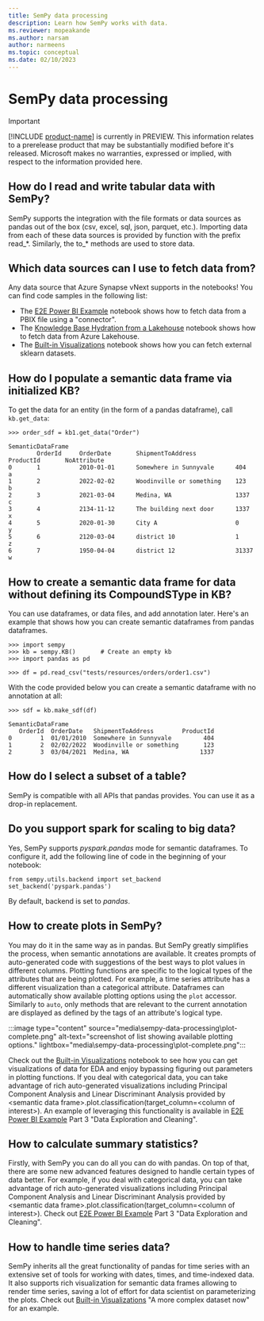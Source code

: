 ```yaml
---
title: SemPy data processing
description: Learn how SemPy works with data.
ms.reviewer: mopeakande
ms.author: narsam
author: narmeens
ms.topic: conceptual
ms.date: 02/10/2023
---
```


# SemPy data processing

> [!IMPORTANT]
> [!INCLUDE [product-name](../includes/product-name.md)] is currently in PREVIEW. This information relates to a prerelease product that may be substantially modified before it's released. Microsoft makes no warranties, expressed or implied, with respect to the information provided here.

## How do I read and write tabular data with SemPy?

SemPy supports the integration with the file formats or data sources as pandas out of the box (csv, excel, sql, json, parquet, etc.). Importing data from each of these data sources is provided by function with the prefix read_\*. Similarly, the to_\* methods are used to store data.  

## Which data sources can I use to fetch data from?

Any data source that Azure Synapse vNext supports in the notebooks! You can find code samples in the following list:

- The [E2E Power BI Example](https://enyaprod.azurewebsites.net/notebooks/synapse/e2e_powerbi_example.html) notebook shows how to fetch data from a PBIX file using a "connector".
- The [Knowledge Base Hydration from a Lakehouse](https://enyaprod.azurewebsites.net/notebooks/synapse/knowledge_base_hydration_from_a_lakehouse.html) notebook shows how to fetch data from Azure Lakehouse.
- The [Built-in Visualizations](https://enyaprod.azurewebsites.net/notebooks/built_in_visualization.html) notebook shows how you can fetch external sklearn datasets.

## How do I populate a semantic data frame via initialized KB?

To get the data for an entity (in the form of a pandas dataframe), call `kb.get_data`:

```
>>> order_sdf = kb1.get_data("Order")
```

```
SemanticDataFrame
        OrderId     OrderDate       ShipmentToAddress           ProductId       NoAttribute
0       1           2010-01-01      Somewhere in Sunnyvale      404             a
1       2           2022-02-02      Woodinville or something    123             b
2       3           2021-03-04      Medina, WA                  1337            c
3       4           2134-11-12      The building next door      1337            x
4       5           2020-01-30      City A                      0               y
5       6           2120-03-04      district 10                 1               z
6       7           1950-04-04      district 12                 31337           w
```

## How to create a semantic data frame for data without defining its CompoundSType in KB?

You can use dataframes, or data files, and add annotation later. Here's an example that shows how you can create semantic dataframes from pandas dataframes.

```
>>> import sempy
>>> kb = sempy.KB()       # Create an empty kb
>>> import pandas as pd
```

```
>>> df = pd.read_csv("tests/resources/orders/order1.csv")
```

With the code provided below you can create a semantic dataframe with no annotation at all:

```
>>> sdf = kb.make_sdf(df)
```

```
SemanticDataFrame
   OrderId  OrderDate   ShipmentToAddress        ProductId
0        1  01/01/2010  Somewhere in Sunnyvale         404
1        2  02/02/2022  Woodinville or something       123
2        3  03/04/2021  Medina, WA                    1337
```

## How do I select a subset of a table?

SemPy is compatible with all APIs that pandas provides. You can use it as a drop-in replacement.

## Do you support spark for scaling to big data?

Yes, SemPy supports *pyspark.pandas* mode for semantic dataframes. To configure it, add the following line of code in the beginning of your notebook:

```
from sempy.utils.backend import set_backend
set_backend('pyspark.pandas')
```

By default, backend is set to *pandas*.

## How to create plots in SemPy?

You may do it in the same way as in pandas. But SemPy greatly simplifies the process, when semantic annotations are available. It creates prompts of auto-generated code with suggestions of the best ways to plot values in different columns. Plotting functions are specific to the logical types of the attributes that are being plotted. For example, a time series attribute has a different visualization than a categorical attribute. Dataframes can automatically show available plotting options using the `plot` accessor. Similarly to `auto`, only methods that are relevant to the current annotation are displayed as defined by the tags of an attribute's logical type.

:::image type="content" source="media\sempy-data-processing\plot-complete.png" alt-text="screenshot of list showing available plotting options." lightbox="media\sempy-data-processing\plot-complete.png":::

Check out the [Built-in Visualizations](https://enyaprod.azurewebsites.net/notebooks/built_in_visualization.html) notebook to see how you can get visualizations of data for EDA and enjoy bypassing figuring out parameters in plotting functions. If you deal with categorical data, you can take advantage of rich auto-generated visualizations including Principal Component Analysis and Linear Discriminant Analysis provided by \<semantic data frame>.plot.classification(target_column=\<column of interest>). An example of leveraging this functionality is available in [E2E Power BI Example](https://enyaprod.azurewebsites.net/notebooks/synapse/e2e_powerbi_example.html) Part 3 "Data Exploration and Cleaning".

## How to calculate summary statistics?

Firstly, with SemPy you can do all you can do with pandas. On top of that, there are some new advanced features designed to handle certain types of data better. For example, if you deal with categorical data, you can take advantage of rich auto-generated visualizations including Principal Component Analysis and Linear Discriminant Analysis provided by \<semantic data frame>.plot.classification(target_column=\<column of interest>). Check out [E2E Power BI Example](https://enyaprod.azurewebsites.net/notebooks/synapse/e2e_powerbi_example.html) Part 3 "Data Exploration and Cleaning".

## How to handle time series data?

SemPy inherits all the great functionality of pandas for time series with an extensive set of tools for working with dates, times, and time-indexed data. It also supports rich visualization for semantic data frames allowing to render time series, saving a lot of effort for data scientist on parameterizing the plots. Check out [Built-in Visualizations](https://enyaprod.azurewebsites.net/notebooks/built_in_visualization.html) "A more complex dataset now" for an example.
